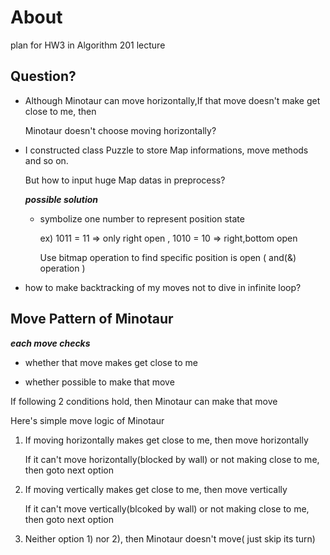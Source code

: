 # About

plan for HW3 in Algorithm 201 lecture



## Question?


- Although Minotaur can move horizontally,If that move doesn't make get close to me, then

  Minotaur doesn't choose moving horizontally?


- I constructed class Puzzle to store Map informations, move methods and so on.

  But how to input huge Map datas in preprocess?  

  ***possible solution***
  
  - symbolize one number to represent position state

    ex) 1011 = 11 => only right open , 1010 = 10 => right,bottom open

    Use bitmap operation to find specific position is open ( and(&) operation )


- how to make backtracking of my moves not to dive in infinite loop?


## Move Pattern of Minotaur

***each move checks*** 

- whether that move makes get close to me
 
- whether possible to make that move

If following 2 conditions hold, then Minotaur can make that move


Here's simple move logic of Minotaur
  
1) If moving horizontally makes get close to me, then move horizontally

   If it can't move horizontally(blocked by wall) or not making close to me, then goto next option


2) If moving vertically makes get close to me, then move vertically

   If it can't move vertically(blcoked by wall) or not making close to me, then goto next option


3) Neither option 1) nor 2), then Minotaur doesn't move( just skip its turn)


